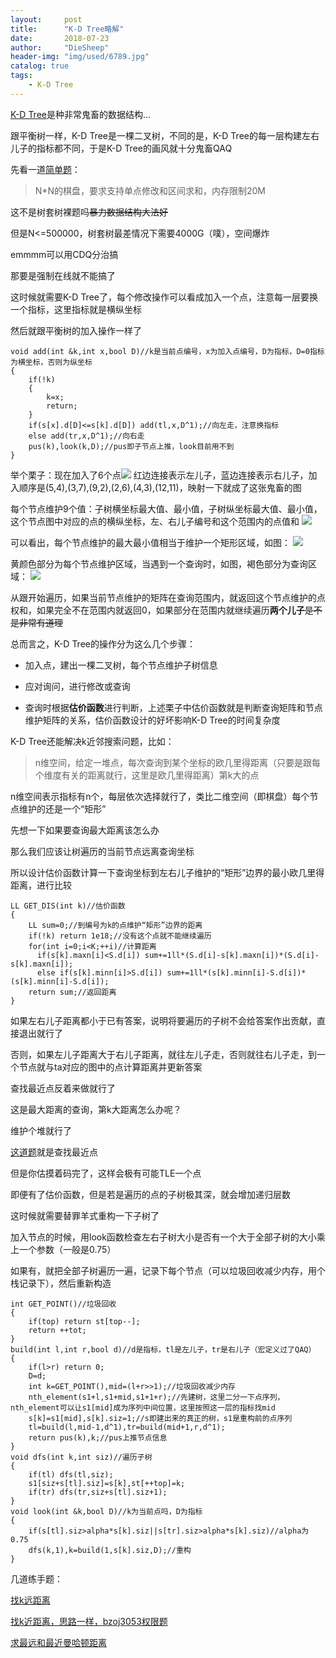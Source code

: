 ```yaml
---
layout:     post
title:      "K-D Tree略解"
date:       2018-07-23
author:     "DieSheep"
header-img: "img/used/6789.jpg"
catalog: true
tags:
    - K-D Tree
---
```

[K-D Tree](https://baike.baidu.com/item/kd-tree/2302515?fr=aladdin)是种非常鬼畜的数据结构...

跟平衡树一样，K-D Tree是一棵二叉树，不同的是，K-D Tree的每一层构建左右儿子的指标都不同，于是K-D Tree的画风就十分鬼畜QAQ

先看一道[简单题](https://www.luogu.org/problemnew/show/P4148)：
>N*N的棋盘，要求支持单点修改和区间求和，内存限制20M

这不是树套树裸题吗~~暴力数据结构大法好~~

但是N<=500000，树套树最差情况下需要4000G（噗），空间爆炸

emmmm可以用CDQ分治搞

那要是强制在线就不能搞了

这时候就需要K-D Tree了，每个修改操作可以看成加入一个点，注意每一层要换一个指标，这里指标就是横纵坐标

然后就跟平衡树的加入操作一样了
```
void add(int &k,int x,bool D)//k是当前点编号，x为加入点编号，D为指标，D=0指标为横坐标，否则为纵坐标
{
	if(!k)
	{
		k=x;
		return;
	}
	if(s[x].d[D]<=s[k].d[D]) add(tl,x,D^1);//向左走，注意换指标
	else add(tr,x,D^1);//向右走
	pus(k),look(k,D);//pus即子节点上推，look目前用不到
}
```
举个栗子：现在加入了6个点![](/img/study/k-dTree1.png)
红边连接表示左儿子，蓝边连接表示右儿子，加入顺序是(5,4),(3,7),(9,2),(2,6),(4,3),(12,11)，映射一下就成了这张鬼畜的图

每个节点维护9个值：子树横坐标最大值、最小值，子树纵坐标最大值、最小值，这个节点图中对应的点的横纵坐标，左、右儿子编号和这个范围内的点值和
![](/img/study/k-dTree2.png)

可以看出，每个节点维护的最大最小值相当于维护一个矩形区域，如图：
![](/img/study/k-dTree4.png)

黄颜色部分为每个节点维护区域，当遇到一个查询时，如图，褐色部分为查询区域：
![](/img/study/k-dTree5.png)

从跟开始遍历，如果当前节点维护的矩阵在查询范围内，就返回这个节点维护的点权和，如果完全不在范围内就返回0，如果部分在范围内就继续遍历**两个儿子**~~是不是非常有道理~~

总而言之，K-D Tree的操作分为这么几个步骤：

- 加入点，建出一棵二叉树，每个节点维护子树信息

- 应对询问，进行修改或查询

- 查询时根据**估价函数**进行判断，上述栗子中估价函数就是判断查询矩阵和节点维护矩阵的关系，估价函数设计的好坏影响K-D Tree的时间复杂度

K-D Tree还能解决k近邻搜索问题，比如：

>n维空间，给定一堆点，每次查询到某个坐标的欧几里得距离（只要是跟每个维度有关的距离就行，这里是欧几里得距离）第k大的点

n维空间表示指标有n个，每层依次选择就行了，类比二维空间（即棋盘）每个节点维护的还是一个“矩形”

先想一下如果要查询最大距离该怎么办

那么我们应该让树遍历的当前节点远离查询坐标

所以设计估价函数计算一下查询坐标到左右儿子维护的“矩形”边界的最小欧几里得距离，进行比较
```
LL GET_DIS(int k)//估价函数
{
	LL sum=0;//到编号为k的点维护“矩形”边界的距离
	if(!k) return 1e18;//没有这个点就不能继续遍历
	for(int i=0;i<K;++i)//计算距离
	  if(s[k].maxn[i]<S.d[i]) sum+=1ll*(S.d[i]-s[k].maxn[i])*(S.d[i]-s[k].maxn[i]);
	  else if(s[k].minn[i]>S.d[i]) sum+=1ll*(s[k].minn[i]-S.d[i])*(s[k].minn[i]-S.d[i]);
	return sum;//返回距离
}
```
如果左右儿子距离都小于已有答案，说明将要遍历的子树不会给答案作出贡献，直接退出就行了

否则，如果左儿子距离大于右儿子距离，就往左儿子走，否则就往右儿子走，到一个节点就与ta对应的图中的点计算距离并更新答案

查找最近点反着来做就行了

这是最大距离的查询，第k大距离怎么办呢？

维护个堆就行了

[这道题](https://www.luogu.org/problemnew/show/P4169)就是查找最近点

但是你估摸着码完了，这样会极有可能TLE一个点

即便有了估价函数，但是若是遍历的点的子树极其深，就会增加递归层数

这时候就需要替罪羊式重构一下子树了

加入节点的时候，用look函数检查左右子树大小是否有一个大于全部子树的大小乘上一个参数（一般是0.75）

如果有，就把全部子树遍历一遍，记录下每个节点（可以垃圾回收减少内存，用个栈记录下），然后重新构造
```
int GET_POINT()//垃圾回收
{
    if(top) return st[top--];
    return ++tot;
}
build(int l,int r,bool d)//d是指标，tl是左儿子，tr是右儿子（宏定义过了QAQ）
{
    if(l>r) return 0;
    D=d;
    int k=GET_POINT(),mid=(l+r>>1);//垃圾回收减少内存
    nth_element(s1+l,s1+mid,s1+1+r);//先建树，这里二分一下点序列，nth_element可以让s1[mid]成为序列中间位置，这里按照这一层的指标找mid
    s[k]=s1[mid],s[k].siz=1;//s即建出来的真正的树，s1是重构前的点序列
    tl=build(l,mid-1,d^1),tr=build(mid+1,r,d^1);
    return pus(k),k;//pus上推节点信息
}
void dfs(int k,int siz)//遍历子树
{
    if(tl) dfs(tl,siz);
    s1[siz+s[tl].siz]=s[k],st[++top]=k;
    if(tr) dfs(tr,siz+s[tl].siz+1);
}
void look(int &k,bool D)//k为当前点吗，D为指标
{
    if(s[tl].siz>alpha*s[k].siz||s[tr].siz>alpha*s[k].siz)//alpha为0.75
    dfs(k,1),k=build(1,s[k].siz,D);//重构
}
```
几道练手题：

[找k远距离](https://www.luogu.org/problemnew/show/P4357)

[找k近距离，思路一样，bzoj3053权限题](https://www.lydsy.com/JudgeOnline/problem.php?id=3053)

[求最远和最近曼哈顿距离](https://www.luogu.org/problemnew/show/P2479)
